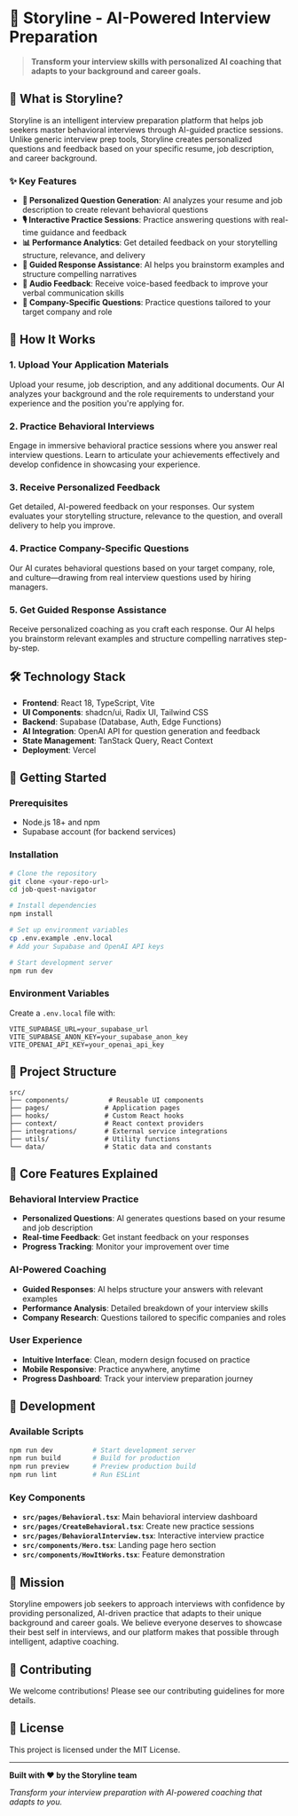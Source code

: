 # 🎯 Storyline - AI-Powered Interview Preparation

> **Transform your interview skills with personalized AI coaching that adapts to your background and career goals.**

## 🚀 What is Storyline?

Storyline is an intelligent interview preparation platform that helps job seekers master behavioral interviews through AI-guided practice sessions. Unlike generic interview prep tools, Storyline creates personalized questions and feedback based on your specific resume, job description, and career background.

### ✨ Key Features

- **🎯 Personalized Question Generation**: AI analyzes your resume and job description to create relevant behavioral questions
- **🎙️ Interactive Practice Sessions**: Practice answering questions with real-time guidance and feedback
- **📊 Performance Analytics**: Get detailed feedback on your storytelling structure, relevance, and delivery
- **🤖 Guided Response Assistance**: AI helps you brainstorm examples and structure compelling narratives
- **📱 Audio Feedback**: Receive voice-based feedback to improve your verbal communication skills
- **🏢 Company-Specific Questions**: Practice questions tailored to your target company and role

## 🎯 How It Works

### 1. **Upload Your Application Materials**
Upload your resume, job description, and any additional documents. Our AI analyzes your background and the role requirements to understand your experience and the position you're applying for.

### 2. **Practice Behavioral Interviews**
Engage in immersive behavioral practice sessions where you answer real interview questions. Learn to articulate your achievements effectively and develop confidence in showcasing your experience.

### 3. **Receive Personalized Feedback**
Get detailed, AI-powered feedback on your responses. Our system evaluates your storytelling structure, relevance to the question, and overall delivery to help you improve.

### 4. **Practice Company-Specific Questions**
Our AI curates behavioral questions based on your target company, role, and culture—drawing from real interview questions used by hiring managers.

### 5. **Get Guided Response Assistance**
Receive personalized coaching as you craft each response. Our AI helps you brainstorm relevant examples and structure compelling narratives step-by-step.

## 🛠️ Technology Stack

- **Frontend**: React 18, TypeScript, Vite
- **UI Components**: shadcn/ui, Radix UI, Tailwind CSS
- **Backend**: Supabase (Database, Auth, Edge Functions)
- **AI Integration**: OpenAI API for question generation and feedback
- **State Management**: TanStack Query, React Context
- **Deployment**: Vercel

## 🚀 Getting Started

### Prerequisites
- Node.js 18+ and npm
- Supabase account (for backend services)

### Installation

```bash
# Clone the repository
git clone <your-repo-url>
cd job-quest-navigator

# Install dependencies
npm install

# Set up environment variables
cp .env.example .env.local
# Add your Supabase and OpenAI API keys

# Start development server
npm run dev
```

### Environment Variables

Create a `.env.local` file with:

```env
VITE_SUPABASE_URL=your_supabase_url
VITE_SUPABASE_ANON_KEY=your_supabase_anon_key
VITE_OPENAI_API_KEY=your_openai_api_key
```

## 📁 Project Structure

```
src/
├── components/          # Reusable UI components
├── pages/              # Application pages
├── hooks/              # Custom React hooks
├── context/            # React context providers
├── integrations/       # External service integrations
├── utils/              # Utility functions
└── data/               # Static data and constants
```

## 🎯 Core Features Explained

### Behavioral Interview Practice
- **Personalized Questions**: AI generates questions based on your resume and job description
- **Real-time Feedback**: Get instant feedback on your responses
- **Progress Tracking**: Monitor your improvement over time

### AI-Powered Coaching
- **Guided Responses**: AI helps structure your answers with relevant examples
- **Performance Analysis**: Detailed breakdown of your interview skills
- **Company Research**: Questions tailored to specific companies and roles

### User Experience
- **Intuitive Interface**: Clean, modern design focused on practice
- **Mobile Responsive**: Practice anywhere, anytime
- **Progress Dashboard**: Track your interview preparation journey

## 🔧 Development

### Available Scripts

```bash
npm run dev          # Start development server
npm run build        # Build for production
npm run preview      # Preview production build
npm run lint         # Run ESLint
```

### Key Components

- **`src/pages/Behavioral.tsx`**: Main behavioral interview dashboard
- **`src/pages/CreateBehavioral.tsx`**: Create new practice sessions
- **`src/pages/BehavioralInterview.tsx`**: Interactive interview practice
- **`src/components/Hero.tsx`**: Landing page hero section
- **`src/components/HowItWorks.tsx`**: Feature demonstration

## 🎯 Mission

Storyline empowers job seekers to approach interviews with confidence by providing personalized, AI-driven practice that adapts to their unique background and career goals. We believe everyone deserves to showcase their best self in interviews, and our platform makes that possible through intelligent, adaptive coaching.

## 🤝 Contributing

We welcome contributions! Please see our contributing guidelines for more details.

## 📄 License

This project is licensed under the MIT License.

---

**Built with ❤️ by the Storyline team**

*Transform your interview preparation with AI-powered coaching that adapts to you.*
